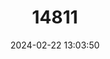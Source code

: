 ---
title: "14811"
category: "Carinascincus palfreymani"
draft: false
date: 2024-02-22 13:03:50
languages:
  English: ["Pedra Branca Skink", "Red-throated Skink", "Pedra Branca Cool-skink"]
---